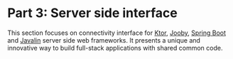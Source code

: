 # Part 3: Server side interface

This section focuses on connectivity interface for [Ktor](https://ktor.io), [Jooby](https://jooby.io), [Spring Boot](https://spring.io/projects/spring-boot) and [Javalin](https://javalin.io) server side web frameworks. It presents a unique and innovative way to build full-stack applications with shared common code.



